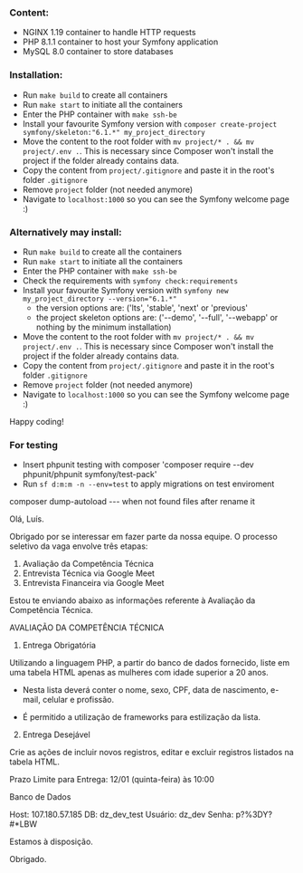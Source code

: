 ### Content:
- NGINX 1.19 container to handle HTTP requests
- PHP 8.1.1 container to host your Symfony application
- MySQL 8.0 container to store databases

### Installation:
- Run `make build` to create all containers
- Run `make start` to initiate all the containers
- Enter the PHP container with `make ssh-be`
- Install your favourite Symfony version with `composer create-project symfony/skeleton:"6.1.*" my_project_directory`
- Move the content to the root folder with `mv project/* . && mv project/.env .`. This is necessary since Composer won't install the project if the folder already contains data.
- Copy the content from `project/.gitignore` and paste it in the root's folder `.gitignore`
- Remove `project` folder (not needed anymore)
- Navigate to `localhost:1000` so you can see the Symfony welcome page :)

### Alternatively may install:
- Run `make build` to create all the containers
- Run `make start` to initiate all the containers
- Enter the PHP container with `make ssh-be`
- Check the requirements with `symfony check:requirements`
- Install your favourite Symfony version with `symfony new my_project_directory --version="6.1.*"`
  - the version options are: ('lts', 'stable', 'next' or 'previous'
  - the project skeleton options are: ('--demo', '--full', '--webapp' or nothing by the minimum installation)
- Move the content to the root folder with `mv project/* . && mv project/.env .`. This is necessary since Composer won't install the project if the folder already contains data.
- Copy the content from `project/.gitignore` and paste it in the root's folder `.gitignore`
- Remove `project` folder (not needed anymore)
- Navigate to `localhost:1000` so you can see the Symfony welcome page :)

Happy coding!

### For testing
- Insert phpunit testing with composer 'composer require --dev phpunit/phpunit symfony/test-pack'
- Run `sf d:m:m -n --env=test` to apply migrations on test enviroment

composer dump-autoload --- when not found files after rename it

Olá, Luís.

Obrigado por se interessar em fazer parte da nossa equipe. O processo seletivo da vaga envolve três etapas:

1) Avaliação da Competência Técnica
2) Entrevista Técnica via Google Meet
3) Entrevista Financeira via Google Meet

Estou te enviando abaixo as informações referente à Avaliação da Competência Técnica.

AVALIAÇÃO DA COMPETÊNCIA TÉCNICA

1. Entrega Obrigatória

Utilizando a linguagem PHP, a partir do banco de dados fornecido, liste em uma tabela HTML apenas as mulheres com idade superior a 20 anos.

- Nesta lista deverá conter o nome, sexo, CPF, data de nascimento, e-mail, celular e profissão.

- É permitido a utilização de frameworks para estilização da lista.

2. Entrega Desejável

Crie as ações de incluir novos registros, editar e excluir registros listados na tabela HTML.

Prazo Limite para Entrega:
12/01 (quinta-feira) às 10:00

Banco de Dados

Host: 107.180.57.185
DB: dz_dev_test
Usuário: dz_dev
Senha: p?%3DY?#*LBW

Estamos à disposição.

Obrigado.

